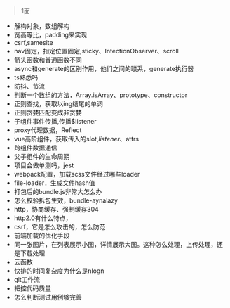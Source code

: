 
> 1面

* 解构对象，数组解构
* 宽高等比，padding来实现
* csrf,samesite
* nav固定，指定位置固定,sticky、IntectionObserver、scroll
* 箭头函数和普通函数不同
* async和generate的区别作用，他们之间的联系，generate执行器
* ts熟悉吗
* 防抖、节流
* 判断一个数组的方法，Array.isArray、prototype、constructor
* 正则查找，获取以ing结尾的单词
* 正则贪婪匹配变成非贪婪
* 子组件事件传播,传播$listener
* proxy代理数据，Reflect
* vue高阶组件，获取传入的slot,$listener、$attrs
* 跨组件数据通信
* 父子组件的生命周期
* 项目会做单测吗，jest
* webpack配置，加载scss文件经过哪些loader
* file-loader，生成文件hash值
* 打包后的bundle.js非常大怎么办
* 怎么校验拆包生效，bundle-aynalazy
* http，协商缓存、强制缓存304
* http2.0有什么特点，
* csrf，它是怎么攻击的，怎么防范
* 前端加载的优化手段
* 同一张图片，在列表展示小图，详情展示大图。这种怎么处理，上传处理，还是下载处理
* 云函数
* 快排的时间复杂度为什么是nlogn
* git工作流
* 把控代码质量
* 怎么判断测试用例够完善






